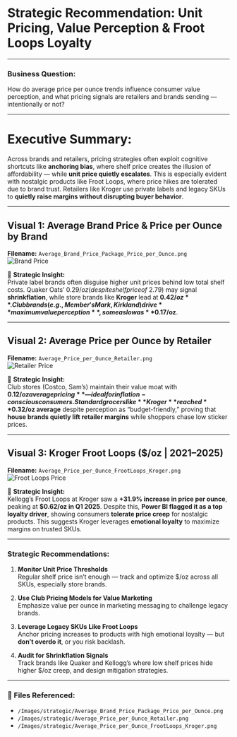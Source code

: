 # Strategic Recommendation: Unit Pricing, Value Perception & Froot Loops Loyalty

---

### Business Question:
How do average price per ounce trends influence consumer value perception, and what pricing signals are retailers and brands sending — intentionally or not?

---

# Executive Summary:
Across brands and retailers, pricing strategies often exploit cognitive shortcuts like **anchoring bias**, where shelf price creates the illusion of affordability — while **unit price quietly escalates**. This is especially evident with nostalgic products like Froot Loops, where price hikes are tolerated due to brand trust. Retailers like Kroger use private labels and legacy SKUs to **quietly raise margins without disrupting buyer behavior**.

---

## Visual 1: Average Brand Price & Price per Ounce by Brand  
**Filename:** `Average_Brand_Price_Package_Price_per_Ounce.png`  
![Brand Price](../../Images/strategic/Average_Brand_Price_Package_Price_per_Ounce.png)

🔹 **Strategic Insight:**  
Private label brands often disguise higher unit prices behind low total shelf costs. Quaker Oats’ $0.29/oz (despite shelf price of ~$2.79) may signal **shrinkflation**, while store brands like **Kroger** lead at **$0.42/oz**. Club brands (e.g., Member's Mark, Kirkland) drive **maximum value perception**, some as low as **$0.17/oz**.

---

## Visual 2: Average Price per Ounce by Retailer  
**Filename:** `Average_Price_per_Ounce_Retailer.png`  
![Retailer Price](../../Images/strategic/Average_Price_per_Ounce_Retailer.png)

🔹 **Strategic Insight:**  
Club stores (Costco, Sam’s) maintain their value moat with **$0.12/oz average pricing** — ideal for inflation-conscious consumers. Standard grocers like **Kroger** reached **$0.32/oz average** despite perception as “budget-friendly,” proving that **house brands quietly lift retailer margins** while shoppers chase low sticker prices.

---

## Visual 3: Kroger Froot Loops ($/oz | 2021–2025)  
**Filename:** `Average_Price_per_Ounce_FrootLoops_Kroger.png`  
![Froot Loops Price](../../Images/strategic/Average_Price_per_Ounce_FrootLoops_Kroger.png)

🔹 **Strategic Insight:**  
Kellogg’s Froot Loops at Kroger saw a **+31.9% increase in price per ounce**, peaking at **$0.62/oz in Q1 2025**. Despite this, **Power BI flagged it as a top loyalty driver**, showing consumers **tolerate price creep** for nostalgic products. This suggests Kroger leverages **emotional loyalty** to maximize margins on trusted SKUs.

---

### Strategic Recommendations:

1. **Monitor Unit Price Thresholds**  
   Regular shelf price isn’t enough — track and optimize $/oz across all SKUs, especially store brands.

2. **Use Club Pricing Models for Value Marketing**  
   Emphasize value per ounce in marketing messaging to challenge legacy brands.

3. **Leverage Legacy SKUs Like Froot Loops**  
   Anchor pricing increases to products with high emotional loyalty — but **don’t overdo it**, or you risk backlash.

4. **Audit for Shrinkflation Signals**  
   Track brands like Quaker and Kellogg’s where low shelf prices hide higher $/oz creep, and design mitigation strategies.

---

### 🔗 Files Referenced:
- `/Images/strategic/Average_Brand_Price_Package_Price_per_Ounce.png`
- `/Images/strategic/Average_Price_per_Ounce_Retailer.png`
- `/Images/strategic/Average_Price_per_Ounce_FrootLoops_Kroger.png`
